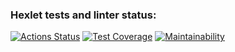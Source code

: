 ### Hexlet tests and linter status:
[![Actions Status](https://github.com/ross0maha/python-project-50/actions/workflows/hexlet-check.yml/badge.svg)](https://github.com/ross0maha/python-project-50/actions)
[![Test Coverage](https://api.codeclimate.com/v1/badges/b8b78a830576323a7457/test_coverage)](https://codeclimate.com/github/ross0maha/python-project-50/test_coverage)
[![Maintainability](https://api.codeclimate.com/v1/badges/b8b78a830576323a7457/maintainability)](https://codeclimate.com/github/ross0maha/python-project-50/maintainability)